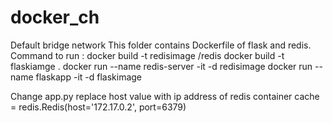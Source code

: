 # docker_ch
 Default bridge network
 This folder contains Dockerfile of flask and redis.
 Command to run :
 docker build -t redisimage /redis
 docker build -t  flaskiamge .
 docker run --name redis-server -it -d redisimage
 docker run --name flaskapp -it -d flaskimage
 
 Change app.py
 replace host value with ip address of redis container
 cache = redis.Redis(host='172.17.0.2', port=6379)
 
